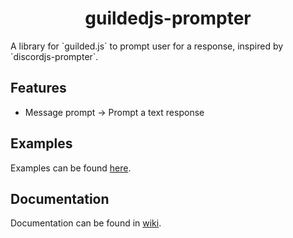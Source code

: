 <h1 align="center">guildedjs-prompter</h1>
A library for `guilded.js` to prompt user for a response, inspired by `discordjs-prompter`.

## Features

- Message prompt -> Prompt a text response

## Examples

Examples can be found [here](https://github.com/doodDotJS/guildedjs-prompter/tree/main/examples).

## Documentation

Documentation can be found in [wiki](https://github.com/doodDotJS/guildedjs-prompter/wiki).
